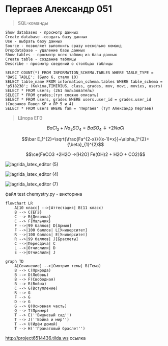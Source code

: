 
# Пергаев Александр 051
> SQL-команды

    Show databases - просмотр данных
    Create database -создать базу данных
    Use - выбрать базу данных
    Source - позволяет выполнить сразу несколько команд
    Dropdatabase - удаление базы данных
    Show tables - просмотр всех таблиц из базы данных
    Create table - создание таблицы
    Describe - просмотр сведений о столбцах таблицы

    SELECT COUNT(*) FROM INFORMATION_SCHEMA.TABLES WHERE TABLE_TYPE = 'BASE TABLE'; (Было 6, стало 10)
    SELECT table_name FROM information_schema.tables WHERE table_schema = 'p518238'; (Kukina,TIMIRIUS, class, grades, mov, movi, movies, users)
    SELECT * FROM users; (261 пользователь)
    SELECT * FROM grades;(тут сложно описать)
    SELECT * FROM users, grades WHERE users.user_id = grades.user_id (Сверчков Павел КР и ЛР 5 и 4)
    SELECT * FROM users WHERE fam = 'Пергаев' (Тут Александр Пергаев)

> Шпора ЕГЭ

$$BaCl_{2}+Na_{2}SO_{4}=BaSO_{4}\downarrow +2NaCl$$

$$\bar E_1^{2}=\sqrt{\frac{Fa^{2-x}}{(x-1)*x}}+\alpha_1^{2}+{\beta}_{1}^{2}$$

$$\ce{FeCO3 +2H2O ->[H2O] Fe(OH)2 + H2O + CO2}$$

![lagrida_latex_editor (5)](https://user-images.githubusercontent.com/114979532/200492462-bcfb893d-0efa-4ab4-806a-7f27d32cf88e.png)

![lagrida_latex_editor (4)](https://user-images.githubusercontent.com/114979532/200492475-873f9883-63ad-417a-8dff-8df5a8e31709.png)

![lagrida_latex_editor (7)](https://user-images.githubusercontent.com/114979532/200492668-06b2fd12-0568-442e-99fc-0d2ece7654e1.png)

файл test chemystry.py - викторина

```mermaid
flowchart LR
    A[10 класс] -->|Аттестация| B(11 класс)
    B --> C{ЕГЭ}
    C --> R{Девочка}
    C --> F{Мальчик}
    F -->|99 баллов| D[Армия]
    F -->|100 баллов| L[Университет]
    R -->|100 баллов| E[Университет]
    R -->|99 баллов| J[Браслеты]
    C -->|Пересдача| C
    L -->|Отчислили| D
    E -->|Отчислили| J
```



```mermaid
graph TD
    A[Сочинение] -->|Смотрим темы| B(Тема)
    B --> C(Природа)
    B --> D(Любовь)
    B --> F(Свободная)
    B --> R(Война)
    C --> G(Вступление)
    R --> G
    F --> G
    D --> G
    G --> Q(Основная часть)
    Q --> T(Пример)
    T --> E(''Вишневый сад'')
    T --> J(''Война и мир'')
    T --> U(Идём домой)
    T --> H(''Гранатовый браслет'')
```
http://project6514436.tilda.ws ссылка
